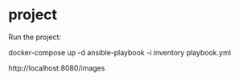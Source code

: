 # project

Run the project:

docker-compose up -d
ansible-playbook -i inventory playbook.yml

http://localhost:8080/images
